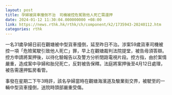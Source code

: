 ```yaml
---
layout: post
title: 孕婦被貨車撞倒不治　司機被控危駕致他人死亡需還押　
date: 2024-01-12 11:30:04.000000000 +08:00
link: https://news.rthk.hk/rthk/ch/component/k2/1735943-20240112.htm
categories: rthk
---
```


一名31歲孕婦日前在觀塘被中型貨車撞倒，延至昨日不治。涉案59歲貨車司機被控一項「危險駕駛引致他人死亡」罪，早上在觀塘裁判法院提堂，被告毋須答辯。控方申請將案押後，以待化驗報告以及警方分析閉路電視片段。控方指，由於案情嚴重，造成案中孕婦和胎兒死亡，反對被告保釋。法庭將案押後至4月12日處理，被告需還押監房看管。

事發在星期二下午3時許，該名孕婦當時在觀塘海濱道及駿業街交界，被駛至的一輛中型貨車撞倒，送院時頭部嚴重受傷。
